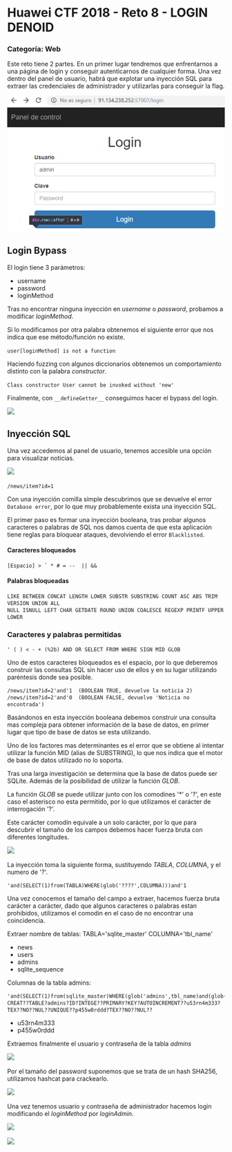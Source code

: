 # Huawei CTF 2018 - Reto 8 - LOGIN DENOID
### Categoría: Web

Este reto tiene 2 partes. En un primer lugar tendremos que enfrentarnos a una página de login y conseguir autenticarnos de cualquier forma. Una vez dentro del panel de usuario, habrá que explotar una inyección SQL para extraer las credenciales de administrador y utilizarlas para conseguir la flag.

![](img/login.png)

## Login Bypass

El login tiene 3 parámetros:
* username
* password
* loginMethod

Tras no encontrar ninguna inyección en *username* o *password*, probamos a modificar *loginMethod*.

Si lo modificamos por otra palabra obtenemos el siguiente error que nos indica que ese método/función no existe.

```user[loginMethod] is not a function```


Haciendo fuzzing con algunos diccionarios obtenemos un comportamiento distinto con la palabra *constructor*.

```Class constructor User cannot be invoked without 'new'```

Finalmente, con `__defineGetter__` conseguimos hacer el bypass del login.

![](img/login-getter.png)


## Inyección SQL

Una vez accedemos al panel de usuario, tenemos accesible una opción para visualizar noticias.

![](img/admin-panel.png)

`/news/item?id=1`

Con una inyección comilla simple descubrimos que se devuelve el error `Database error`, por lo que muy probablemente exista una inyección SQL.

El primer paso es formar una inyección booleana, tras probar algunos caracteres o palabras de SQL nos damos cuenta de que esta aplicación tiene reglas para bloquear ataques, devolviendo el error `Blacklisted`.



#### Caracteres bloqueados
```
[Espacio] > ` * # = --  || &&
```

#### Palabras bloqueadas
```
LIKE BETWEEN CONCAT LENGTH LOWER SUBSTR SUBSTRING COUNT ASC ABS TRIM VERSION UNION ALL
NULL ISNULL LEFT CHAR GETDATE ROUND UNION COALESCE REGEXP PRINTF UPPER LOWER
```

### Caracteres y palabras permitidas
```
' ( ) < - + (%2b) AND OR SELECT FROM WHERE SIGN MID GLOB
```

Uno de estos caracteres bloqueados es el espacio, por lo que deberemos construir las consultas SQL sin hacer uso de ellos y en su lugar utilizando paréntesis donde sea posible.

```
/news/item?id=2'and'1  (BOOLEAN TRUE, devuelve la noticia 2)
/news/item?id=2'and'0  (BOOLEAN FALSE, devuelve 'Noticia no encontrada')
```

Basándonos en esta inyección booleana debemos construir una consulta mas compleja para obtener información de la base de datos, en primer lugar que tipo de base de datos se esta utilizando.

Uno de los factores mas determinantes es el error que se obtiene al intentar utilizar la función MID (alias de SUBSTRING), lo que nos indica que el motor de base de datos utilizado no lo soporta.

Tras una larga investigación se determina que la base de datos puede ser SQLite. Además de la posibilidad de utilizar la función *GLOB*.

La función *GLOB* se puede utilizar junto con los comodines '*' o '?', en este caso el asterisco no esta permitido, por lo que utilizamos el carácter de interrogación '?'.

Este carácter comodín equivale a un solo carácter, por lo que para descubrir el tamaño de los campos debemos hacer fuerza bruta con diferentes longitudes.

![](img/sqli-glob-size.png)


La inyección toma la siguiente forma, sustituyendo *TABLA*, *COLUMNA*, y el numero de '?'.
```
'and(SELECT(1)from(TABLA)WHERE(glob('????',COLUMNA)))and'1
```

Una vez conocemos el tamaño del campo a extraer, hacemos fuerza bruta carácter a carácter, dado que algunos caracteres o palabras estan prohibidos, utilizamos el comodin en el caso de no encontrar una coincidencia.


Extraer nombre de tablas: TABLA='sqlite_master' COLUMNA='tbl_name'
* news
* users
* admins
* sqlite_sequence

Columnas de la tabla admins:
```
'and(SELECT(1)from(sqlite_master)WHERE(glob('admins',tbl_name)and(glob('????',sql))))and'1
CREAT??TABLE?admins?ID?INTEGE??PRIMARY?KEY?AUTOINCREMENT??u53rn4m333?TEX??NO??NUL??UNIQUE??p455w0rddd?TEX??NO??NUL??
```
* u53rn4m333
* p455w0rddd

Extraemos finalmente el usuario y contraseña de la tabla *admins*

![](img/sqli-adminpassword.png)

Por el tamaño del password suponemos que se trata de un hash SHA256, utilizamos hashcat para crackearlo.

![](img/hash-cracking.png)

Una vez tenemos usuario y contraseña de administrador hacemos login modificando el *loginMethod* por *loginAdmin*.

![](img/loginadmin.png)

![](img/flag.png)

